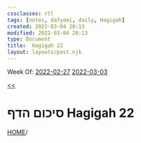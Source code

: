 ```yaml
---
cssclasses: rtl
tags: [notes, dafyomi, daily, Hagigah] 
created: 2022-03-04 20:13
modified: 2022-03-04 20:13
type: Document
title:  Hagigah 22
layout: layouts/post.njk
---
```

Week Of: [2022-02-27](2022-02-27)
[2022-03-03](2022-03-03)

[ << ](2022-03-02DY%20-%20Hagigah%2021%20) 

# סיכום הדף  Hagigah 22

[HOME](HOME)/[](Daf%20Yomi###Hagigah)

##  
 

